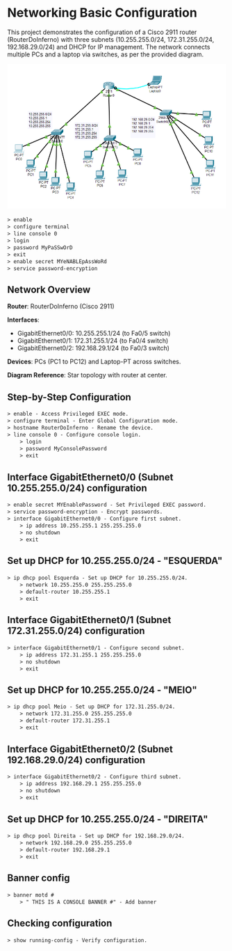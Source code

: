# Networking Basic Configuration
This project demonstrates the configuration of a Cisco 2911 router (RouterDoInferno) with three subnets (10.255.255.0/24, 172.31.255.0/24, 192.168.29.0/24) and DHCP for IP management. 
The network connects multiple PCs and a laptop via switches, as per the provided diagram.
  
![alt text](https://github.com/jmoreira01/Network-Cybersecurity-Course-Portfolio/blob/main/topology.webp)

```
> enable
> configure terminal
> line console 0
> login
> password MyPaSSwOrD
> exit
> enable secret MYeNABLEpAssWoRd
> service password-encryption
```

## Network Overview

**Router**: RouterDoInferno (Cisco 2911)

**Interfaces**:
- GigabitEthernet0/0: 10.255.255.1/24 (to Fa0/5 switch)
- GigabitEthernet0/1: 172.31.255.1/24 (to Fa0/4 switch)
- GigabitEthernet0/2: 192.168.29.1/24 (to Fa0/3 switch)

**Devices**: PCs (PC1 to PC12) and Laptop-PT across switches.

**Diagram Reference**: Star topology with router at center.

## Step-by-Step Configuration
```
> enable - Access Privileged EXEC mode.
> configure terminal - Enter Global Configuration mode.
> hostname RouterDoInferno - Rename the device.
> line console 0 - Configure console login.
    > login
    > password MyConsolePassword
    > exit
```
## Interface GigabitEthernet0/0 (Subnet 10.255.255.0/24) configuration
```
> enable secret MYEnablePassword - Set Privileged EXEC password.
> service password-encryption - Encrypt passwords.
> interface GigabitEthernet0/0 - Configure first subnet.
    > ip address 10.255.255.1 255.255.255.0
    > no shutdown
    > exit
```
## Set up DHCP for 10.255.255.0/24 - "ESQUERDA"
```
> ip dhcp pool Esquerda - Set up DHCP for 10.255.255.0/24.
    > network 10.255.255.0 255.255.255.0
    > default-router 10.255.255.1
    > exit
```
## Interface GigabitEthernet0/1 (Subnet 172.31.255.0/24) configuration
```
> interface GigabitEthernet0/1 - Configure second subnet.
    > ip address 172.31.255.1 255.255.255.0
    > no shutdown
    > exit
```
## Set up DHCP for 10.255.255.0/24 - "MEIO"
```
> ip dhcp pool Meio - Set up DHCP for 172.31.255.0/24.
    > network 172.31.255.0 255.255.255.0
    > default-router 172.31.255.1
    > exit
```
## Interface GigabitEthernet0/2 (Subnet 192.168.29.0/24) configuration
```
> interface GigabitEthernet0/2 - Configure third subnet.
    > ip address 192.168.29.1 255.255.255.0
    > no shutdown
    > exit
```
## Set up DHCP for 10.255.255.0/24 - "DIREITA"
```
> ip dhcp pool Direita - Set up DHCP for 192.168.29.0/24.
    > network 192.168.29.0 255.255.255.0
    > default-router 192.168.29.1
    > exit
```
## Banner config
```
> banner motd # 
    > " THIS IS A CONSOLE BANNER #" - Add banner
```

## Checking configuration 
```
> show running-config - Verify configuration.
```
